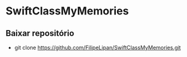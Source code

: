 # SwiftClassMyMemories

## Baixar repositório
- git clone https://github.com/FilipeLipan/SwiftClassMyMemories.git
